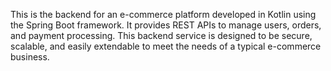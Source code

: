 This is the backend for an e-commerce platform developed in Kotlin using the Spring Boot framework. It provides REST APIs to manage users, orders, and payment processing. This backend service is designed to be secure, scalable, and easily extendable to meet the needs of a typical e-commerce business.

